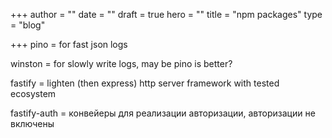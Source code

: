 +++
author = ""
date = ""
draft = true
hero = ""
title = "npm packages"
type = "blog"

+++
pino = for fast json logs

winston = for slowly write logs, may be pino is better?

fastify = lighten (then express) http server framework with tested ecosystem

fastify-auth = конвейеры для реализации авторизации, авторизации не включены